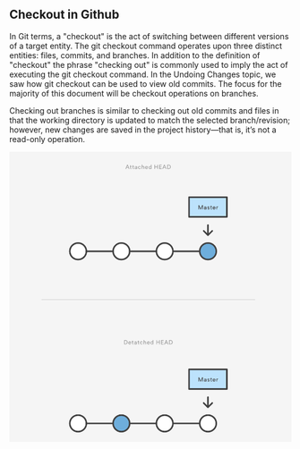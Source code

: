 ## Checkout in Github

In Git terms, a "checkout" is the act of switching between different versions of a target entity. The git checkout command operates upon three distinct entities: files, commits, and branches. In addition to the definition of "checkout" the phrase "checking out" is commonly used to imply the act of executing the git checkout command. In the Undoing Changes topic, we saw how git checkout can be used to view old commits. The focus for the majority of this document will be checkout operations on branches.

Checking out branches is similar to checking out old commits and files in that the working directory is updated to match the selected branch/revision; however, new changes are saved in the project history—that is, it’s not a read-only operation.

![pullchart](imgs/checkout1.png)